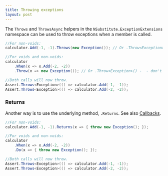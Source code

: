 ```yaml
---
title: Throwing exceptions
layout: post
---
```


<!--
```requiredcode
public interface ICalculator { int Add(int a, int b); }
ICalculator calculator;
[SetUp] public void SetUp() { calculator = Substitute.For<ICalculator>(); }
```
-->

The `Throws` and `ThrowsAsync` helpers in the `NSubstitute.ExceptionExtensions` namespace can be used to throw exceptions when a member is called.

```csharp
//For non-voids:
calculator.Add(-1, -1).Throws(new Exception()); // Or .Throw<Exception>()

//For voids and non-voids:
calculator
    .When(x => x.Add(-2, -2))
    .Throw(x => new Exception()); // Or .Throw<Exception>() -  - don't use .Throw*s* in this case

//Both calls will now throw.
Assert.Throws<Exception>(() => calculator.Add(-1, -1));
Assert.Throws<Exception>(() => calculator.Add(-2, -2));
```

### Returns
Another way is to use the underlying method, `.Returns`. See also [Callbacks](/help/callbacks).

```csharp
//For non-voids:
calculator.Add(-1, -1).Returns(x => { throw new Exception(); });

//For voids and non-voids:
calculator
    .When(x => x.Add(-2, -2))
    .Do(x => { throw new Exception(); });

//Both calls will now throw.
Assert.Throws<Exception>(() => calculator.Add(-1, -1));
Assert.Throws<Exception>(() => calculator.Add(-2, -2));
```
